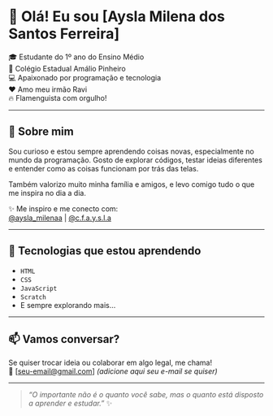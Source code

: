 # 👋 Olá! Eu sou [Aysla Milena dos Santos Ferreira]  

🎓 Estudante do 1º ano do Ensino Médio  
🏫 Colégio Estadual Amálio Pinheiro  
💻 Apaixonado por programação e tecnologia  
❤️ Amo meu irmão Ravi  
🔥 Flamenguista com orgulho!

---

## 🌱 Sobre mim

Sou curioso e estou sempre aprendendo coisas novas, especialmente no mundo da programação. Gosto de explorar códigos, testar ideias diferentes e entender como as coisas funcionam por trás das telas.

Também valorizo muito minha família e amigos, e levo comigo tudo o que me inspira no dia a dia.  

✨ Me inspiro e me conecto com:  
[@aysla_milenaa](https://www.instagram.com/aysla_milenaa) | [@c.f.a.y.s.l.a](https://www.instagram.com/c.f.a.y.s.l.a)

---

## 🚀 Tecnologias que estou aprendendo

- `HTML`
- `CSS`
- `JavaScript`
- `Scratch`
- E sempre explorando mais...

---

## 📫 Vamos conversar?

Se quiser trocar ideia ou colaborar em algo legal, me chama!  
📧 [seu-email@gmail.com] *(adicione aqui seu e-mail se quiser)*

---

> _“O importante não é o quanto você sabe, mas o quanto está disposto a aprender e estudar.”_ ✨
